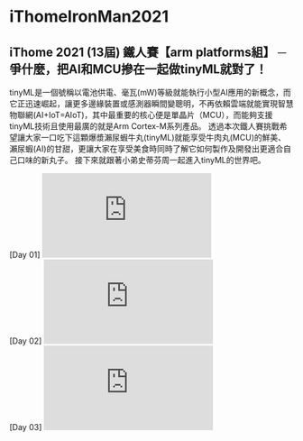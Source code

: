 # iThomeIronMan2021
## iThome 2021 (13屆) 鐵人賽【arm platforms組】 ─ 爭什麼，把AI和MCU摻在一起做tinyML就對了！

tinyML是一個號稱以電池供電、毫瓦(mW)等級就能執行小型AI應用的新概念，而它正迅速崛起，讓更多邊緣裝置或感測器瞬間變聰明，不再依賴雲端就能實現智慧物聯網(AI+IoT=AIoT)，其中最重要的核心便是單晶片（MCU），而能夠支援tinyML技術且使用最廣的就是Arm Cortex-M系列產品。 透過本次鐵人賽挑戰希望讓大家一口吃下這顆爆漿瀨尿蝦牛丸(tinyML)就能享受牛肉丸(MCU)的鮮美、瀨尿蝦(AI)的甘甜，更讓大家在享受美食時同時了解它如何製作及開發出更適合自己口味的新丸子。 接下來就跟著小弟史蒂芬周一起進入tinyML的世界吧。

[Day 01] ![在享受tinyML這道美食之前](https://github.com/OmniXRI/iThomeIronMan2021/blob/main/Day01.md)  
[Day 02] ![什麼是tinyML?](https://github.com/OmniXRI/iThomeIronMan2021/blob/main/Day02.md)  
[Day 03] ![tinyML開發板介紹](https://github.com/OmniXRI/iThomeIronMan2021/blob/main/Day03.md)


